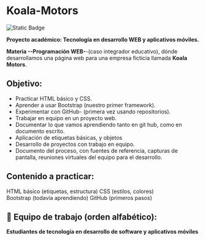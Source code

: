 # Koala-Motors
<img alt="Static Badge" src="https://img.shields.io/badge/En%20desarrollo-koala%20Motors-blue?style=plastic&logo=html5&logoColor=withe">

**Proyecto académico: Tecnología en desarrollo WEB y aplicativos móviles.**

**Materia --Programación WEB-**-(caso integrador educativo), dónde desarrollamos una página web para una empresa ficticia llamada **Koala Motors**. 

## **Objetivo:**
- Practicar HTML básico y CSS.
- Aprender a usar Bootstrap (nuestro primer framework).
- Experimentar con GitHub- (primera vez usando repositorios).
- Trabajar en equipo en un proyecto web.
- Documentar lo que vamos aprendiendo tanto en git hub, como en documento escrito.
- Aplicación de etiquetas básicas, y objetos
- Desarrollo de proyectos con trabajo en equipo.
- Documento del proceso, con fuentes de referencia, capturas de pantalla, reuniones virtuales del equipo para el desarrollo.

## **Contenido a practicar:**
HTML básico (etiquetas, estructura)
CSS (estilos, colores)  
Bootstrap (todavía aprendiendo)
GitHub (primeros pasos)

## 👥 **Equipo de trabajo (orden alfabético):**
**Estudiantes de tecnología en desarrollo de software y aplicativos móviles** 

